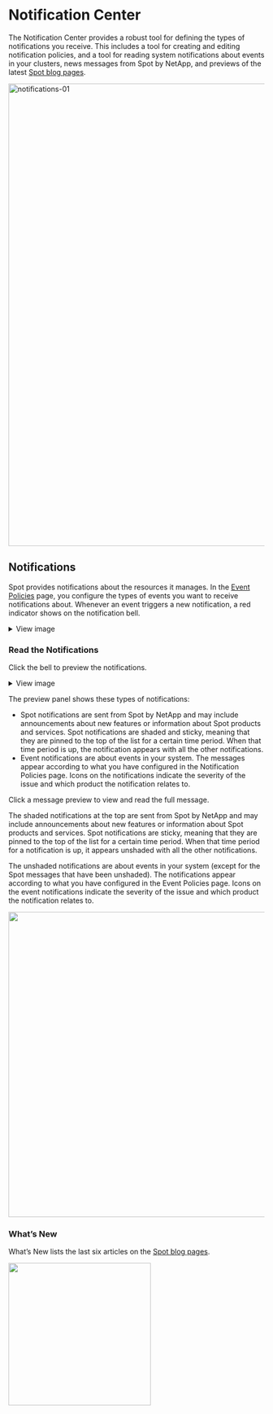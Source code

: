 # Notification Center

The Notification Center provides a robust tool for defining the types of notifications you receive. This includes a tool for creating and editing notification policies, and a tool for reading system notifications about events in your clusters, news messages from Spot by NetApp, and previews of the latest [Spot blog pages](https://spot.io/blog/).

<img width="909" alt="notifications-01" src="https://github.com/user-attachments/assets/29971240-0b74-4526-a7e0-471c6835fff2">


## Notifications

Spot provides notifications about the resources it manages. In the [Event Policies](administration/notification-center/event-policies/) page, you configure the types of events you want to receive notifications about. Whenever an event triggers a new notification, a red indicator shows on the notification bell.

 <details>
   <summary markdown="span">View image</summary>

   <img width="800" src="https://github.com/user-attachments/assets/4290dc23-59f9-46cf-b75d-2323d331ee6c" />

 </details>

### Read the Notifications

Click the bell to preview the notifications.

 <details>
   <summary markdown="span">View image</summary>

   <img width="300" src="https://github.com/user-attachments/assets/4fb387cd-54c5-4c68-beb6-965963b23f23" />

 </details>


The preview panel shows these types of notifications:
- Spot notifications are sent from Spot by NetApp and may include announcements about new features or information about Spot products and services. Spot notifications are shaded and sticky, meaning that they are pinned to the top of the list for a certain time period. When that time period is up, the notification appears with all the other notifications.
- Event notifications are about events in your system. The messages appear according to what you have configured in the Notification Policies page. Icons on the notifications indicate the severity of the issue and which product the notification relates to.

Click a message preview to view and read the full message.

The shaded notifications at the top are sent from Spot by NetApp and may include announcements about new features or information about Spot products and services. Spot notifications are sticky, meaning that they are pinned to the top of the list for a certain time period. When that time period for a notification is up, it appears unshaded with all the other notifications.

The unshaded notifications are about events in your system (except for the Spot messages that have been unshaded). The notifications appear according to what you have configured in the Event Policies page. Icons on the event notifications indicate the severity of the issue and which product the notification relates to.

<img width="600" src="/administration/_media/read-messages-07.png" />

### What’s New

What’s New lists the last six articles on the [Spot blog pages](https://spot.io/blog/).

<img src="/administration/_media/read-messages-08.png" width="280" />
